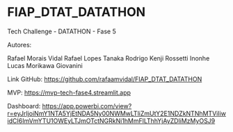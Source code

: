 # FIAP_DTAT_DATATHON

Tech Challenge - DATATHON - Fase 5

Autores:

Rafael Morais Vidal
Rafael Lopes Tanaka
Rodrigo Kenji Rossetti Inonhe
Lucas Morikawa Giovanini


Link GitHub:
https://github.com/rafaamvidal/FIAP_DTAT_DATATHON

MVP:
https://mvp-tech-fase4.streamlit.app

Dashboard:
https://app.powerbi.com/view?r=eyJrIjoiNmY1NTA5YjEtNDA5Ny00NWMwLTliZmUtY2E1NDZkNTNhMTViIiwidCI6ImVmYTU1OWEyLTJmOTctNGRkNi1hMmFlLThhYjAyZDliMzMyOSJ9
